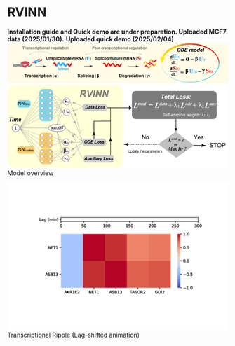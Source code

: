 # RVINN
**Installation guide and Quick demo are under preparation. Uploaded MCF7 data (2025/01/30).**
**Uploaded quick demo (2025/02/04).**
![result](https://github.com/omuto/RVINN/blob/main/model_overview_.png)
Model overview

![result](https://github.com/omuto/RVINN/blob/main/Transcriptional_Ripple_animation.gif)
Transcriptional Ripple (Lag-shifted animation)
